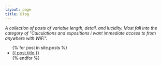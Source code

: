 ```yaml
---
layout: page
title: Blog
---
```


_A collection of posts of variable length, detail, and lucidity. Most fall into the category of "Calculations and expositions I want immediate access to from anywhere with WiFi"._

<ul>
  {% for post in site.posts %}
    <li>
      <a href="{{ post.url }}">{{ post.title }}</a>
    </li>
  {% endfor %}
</ul>


